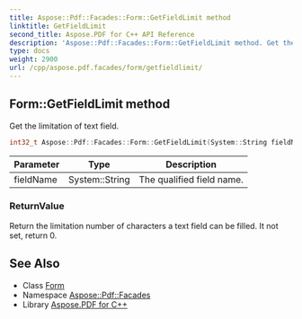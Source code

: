 ```yaml
---
title: Aspose::Pdf::Facades::Form::GetFieldLimit method
linktitle: GetFieldLimit
second_title: Aspose.PDF for C++ API Reference
description: 'Aspose::Pdf::Facades::Form::GetFieldLimit method. Get the limitation of text field in C++.'
type: docs
weight: 2900
url: /cpp/aspose.pdf.facades/form/getfieldlimit/
---
```

## Form::GetFieldLimit method


Get the limitation of text field.

```cpp
int32_t Aspose::Pdf::Facades::Form::GetFieldLimit(System::String fieldName)
```


| Parameter | Type | Description |
| --- | --- | --- |
| fieldName | System::String | The qualified field name. |

### ReturnValue

Return the limitation number of characters a text field can be filled. It not set, return 0.

## See Also

* Class [Form](../)
* Namespace [Aspose::Pdf::Facades](../../)
* Library [Aspose.PDF for C++](../../../)
